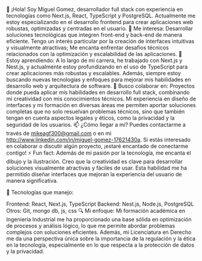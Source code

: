 👋 ¡Hola! Soy Miguel Gomez, desarrollador full stack con experiencia en tecnologías como Next.js, React, TypeScript y PostgreSQL. 
Actualmente me estoy especializando en el desarrollo frontend para crear aplicaciones web robustas, optimizadas y centradas en el usuario.
👀 Me interesa:
Desarrollar soluciones tecnológicas que integren front-end y back-end de manera eficiente. Tengo un interés particular por la creación de interfaces intuitivas y visualmente atractivas;
Me encanta enfrentar desafíos técnicos relacionados con la optimización y escalabilidad de las aplicaciones.
🌱 Estoy aprendiendo:
A lo largo de mi carrera, he trabajado con Next.js y Nest.js, y actualmente estoy profundizando en el uso de TypeScript para crear aplicaciones más robustas y escalables. 
Además, siempre estoy buscando nuevas tecnologías y enfoques para mejorar mis habilidades en desarrollo web y arquitectura de software.
💞️ Busco colaborar en:
Proyectos donde pueda aplicar mis habilidades en desarrollo full stack, combinando mi creatividad con mis conocimientos técnicos. Mi experiencia en diseño de interfaces y 
mi formación en diversas áreas me permiten aportar soluciones completas que no solo resuelvan problemas técnicos, sino que también tengan en cuenta aspectos legales y éticos, 
como la privacidad y la seguridad de los usuarios.
📫 ¿Cómo llegar a mí?
Puedes contactarme a través de mikeagf300@gmail.com o en mi http://www.linkedin.com/in/miguel-gomez-17621430a. Si estás interesado en colaborar o discutir algún proyecto, ¡estaré encantado de conectarme contigo!
⚡ Fun fact: 
Además de mi pasión por la tecnología, me encanta el dibujo y la ilustración. Creo que la creatividad es clave para desarrollar soluciones visualmente atractivas y fáciles de usar. 
Esta habilidad me ha permitido diseñar interfaces que mejoran la experiencia del usuario de manera significativa.

🔧 Tecnologías que manejo:

Frontend: React, Next.js, TypeScript
Backend: Nest.js, Node.js, PostgreSQL
Otros: Git, mongo db, js, css
🔍 Mi enfoque:
Mi formación académica en Ingeniería Industrial me ha proporcionado una base sólida en optimización de procesos y análisis lógico, lo que me permite abordar problemas complejos 
con soluciones eficientes. Además, mi Licenciatura en Derecho me da una perspectiva única sobre la importancia de la regulación y la ética en la tecnología, 
especialmente en lo que respecta a la protección de datos y la privacidad.
